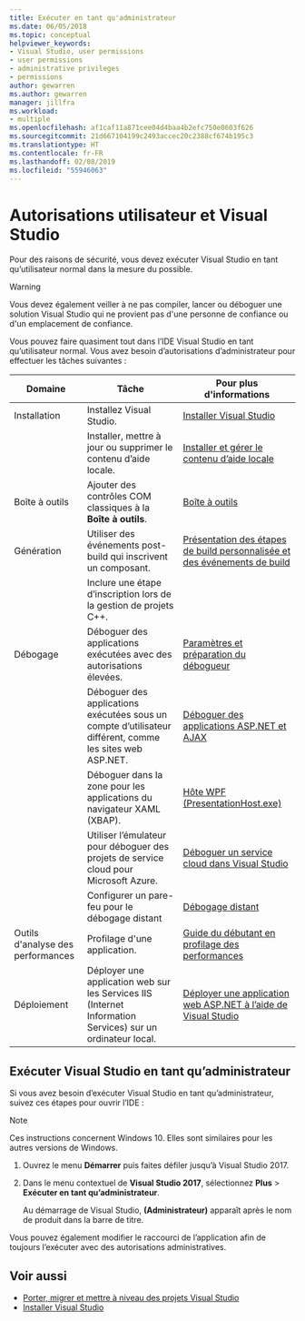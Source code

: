 ```yaml
---
title: Exécuter en tant qu'administrateur
ms.date: 06/05/2018
ms.topic: conceptual
helpviewer_keywords:
- Visual Studio, user permissions
- user permissions
- administrative privileges
- permissions
author: gewarren
ms.author: gewarren
manager: jillfra
ms.workload:
- multiple
ms.openlocfilehash: af1caf11a871cee04d4baa4b2efc750e0603f626
ms.sourcegitcommit: 21d667104199c2493accec20c2388cf674b195c3
ms.translationtype: HT
ms.contentlocale: fr-FR
ms.lasthandoff: 02/08/2019
ms.locfileid: "55946063"
---
```

# <a name="user-permissions-and-visual-studio"></a>Autorisations utilisateur et Visual Studio

Pour des raisons de sécurité, vous devez exécuter Visual Studio en tant qu’utilisateur normal dans la mesure du possible.

> [!WARNING]
> Vous devez également veiller à ne pas compiler, lancer ou déboguer une solution Visual Studio qui ne provient pas d'une personne de confiance ou d'un emplacement de confiance.

Vous pouvez faire quasiment tout dans l’IDE Visual Studio en tant qu’utilisateur normal. Vous avez besoin d’autorisations d’administrateur pour effectuer les tâches suivantes :

|Domaine|Tâche|Pour plus d'informations|
|----------|----------| - |
|Installation|Installez Visual Studio.|[Installer Visual Studio](../install/install-visual-studio.md)|
||Installer, mettre à jour ou supprimer le contenu d’aide locale.|[Installer et gérer le contenu d’aide locale](../help-viewer/install-manage-local-content.md)|
|Boîte à outils|Ajouter des contrôles COM classiques à la **Boîte à outils**.|[Boîte à outils](../ide/reference/toolbox.md)|
|Génération|Utiliser des événements post-build qui inscrivent un composant.|[Présentation des étapes de build personnalisée et des événements de build](/cpp/ide/understanding-custom-build-steps-and-build-events)|
||Inclure une étape d’inscription lors de la gestion de projets C++.||
|Débogage|Déboguer des applications exécutées avec des autorisations élevées.|[Paramètres et préparation du débogueur](../debugger/debugger-settings-and-preparation.md)|
||Déboguer des applications exécutées sous un compte d’utilisateur différent, comme les sites web ASP.NET.|[Déboguer des applications ASP.NET et AJAX](../debugger/how-to-enable-debugging-for-aspnet-applications.md)|
||Déboguer dans la zone pour les applications du navigateur XAML (XBAP).|[Hôte WPF (PresentationHost.exe)](/dotnet/framework/wpf/app-development/wpf-host-presentationhost-exe)|
||Utiliser l’émulateur pour déboguer des projets de service cloud pour Microsoft Azure.|[Déboguer un service cloud dans Visual Studio](/azure/vs-azure-tools-debug-cloud-services-virtual-machines)|
||Configurer un pare-feu pour le débogage distant|[Débogage distant](../debugger/remote-debugging.md)|
|Outils d'analyse des performances|Profilage d'une application.|[Guide du débutant en profilage des performances](../profiling/beginners-guide-to-performance-profiling.md)|
|Déploiement|Déployer une application web sur les Services IIS (Internet Information Services) sur un ordinateur local.|[Déployer une application web ASP.NET à l’aide de Visual Studio](/aspnet/web-forms/overview/older-versions-getting-started/deployment-to-a-hosting-provider/)|

## <a name="run-visual-studio-as-an-administrator"></a>Exécuter Visual Studio en tant qu’administrateur

Si vous avez besoin d’exécuter Visual Studio en tant qu’administrateur, suivez ces étapes pour ouvrir l’IDE :

> [!NOTE]
> Ces instructions concernent Windows 10. Elles sont similaires pour les autres versions de Windows.

1. Ouvrez le menu **Démarrer** puis faites défiler jusqu’à Visual Studio 2017.

1. Dans le menu contextuel de **Visual Studio 2017**, sélectionnez **Plus** > **Exécuter en tant qu’administrateur**.

   Au démarrage de Visual Studio, **(Administrateur)** apparaît après le nom de produit dans la barre de titre.

Vous pouvez également modifier le raccourci de l’application afin de toujours l’exécuter avec des autorisations administratives.

## <a name="see-also"></a>Voir aussi

- [Porter, migrer et mettre à niveau des projets Visual Studio](../porting/port-migrate-and-upgrade-visual-studio-projects.md)
- [Installer Visual Studio](../install/install-visual-studio.md)